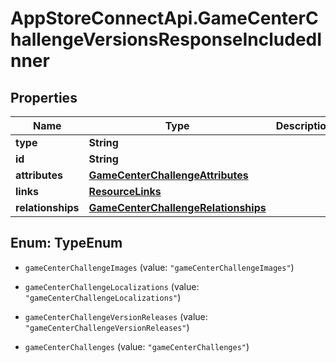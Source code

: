 # AppStoreConnectApi.GameCenterChallengeVersionsResponseIncludedInner

## Properties

Name | Type | Description | Notes
------------ | ------------- | ------------- | -------------
**type** | **String** |  | 
**id** | **String** |  | 
**attributes** | [**GameCenterChallengeAttributes**](GameCenterChallengeAttributes.md) |  | [optional] 
**links** | [**ResourceLinks**](ResourceLinks.md) |  | [optional] 
**relationships** | [**GameCenterChallengeRelationships**](GameCenterChallengeRelationships.md) |  | [optional] 



## Enum: TypeEnum


* `gameCenterChallengeImages` (value: `"gameCenterChallengeImages"`)

* `gameCenterChallengeLocalizations` (value: `"gameCenterChallengeLocalizations"`)

* `gameCenterChallengeVersionReleases` (value: `"gameCenterChallengeVersionReleases"`)

* `gameCenterChallenges` (value: `"gameCenterChallenges"`)




